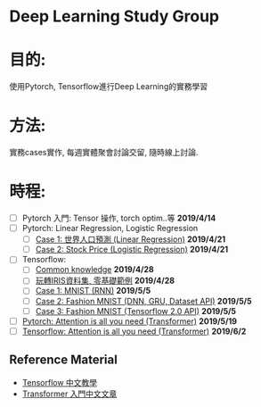 # Deep Learning Study Group

# 目的:
使用Pytorch, Tensorflow進行Deep Learning的實務學習
# 方法:
實務cases實作, 每週實體聚會討論交留, 隨時線上討論.
# 時程:
+ [ ] Pytorch 入門: Tensor 操作, torch optim..等 **2019/4/14**
+ [ ] Pytorch: Linear Regression, Logistic Regression
  + [ ] [Case 1: 世界人口預測 (Linear Regression)][6] **2019/4/21**
  + [ ] [Case 2: Stock Price (Logistic Regression)][7] **2019/4/21**
+ [ ] Tensorflow: 
  + [ ] [Common knowledge][3] **2019/4/28**
  + [ ] [玩轉IRIS資料集, 零基礎範例][5] **2019/4/28**
  + [ ] [Case 1: MNIST (RNN)][2] **2019/5/5**
  + [ ] [Case 2: Fashion MNIST (DNN, GRU, Dataset API)][1] **2019/5/5**
  + [ ] [Case 3: Fashion MNIST (Tensorflow 2.0 API)][9] **2019/5/5**

+ [ ] [Pytorch: Attention is all you need (Transformer)][4] **2019/5/19**
+ [ ] [Tensorflow: Attention is all you need (Transformer)][8] **2019/6/2**

## Reference Material
+ [Tensorflow 中文教學][10]
+ [Transformer 入門中文文章][11]

[1]:https://colab.research.google.com/drive/1Nn_9cdSK9yH4nWJx-vdKat8NWnmjopu0
[2]:https://colab.research.google.com/drive/18FqI18psdH30WUJ1uPd6zVgK2AwxO_Bj
[3]:https://medium.com/the-artificial-impostor/notes-understanding-tensorflow-part-1-5f0ebb253ad4
[4]:https://github.com/jadore801120/attention-is-all-you-need-pytorch
[5]:https://www.jianshu.com/p/b86c020747f9
[6]:https://github.com/ZhiqingXiao/pytorch-book/blob/master/chapter05_linear/population.ipynb
[7]:https://github.com/ZhiqingXiao/pytorch-book/blob/master/chapter06_logistic/stock_volume.ipynb
[8]:https://github.com/princewen/tensorflow_practice/tree/master/basic/Basic-Transformer-Demo
[9]:https://www.jianshu.com/p/c7a280600da8
[10]:https://github.com/Hvass-Labs/TensorFlow-Tutorials-Chinese
[11]:https://voidism.github.io/note/2019/02/05/Transformer_Intro/
